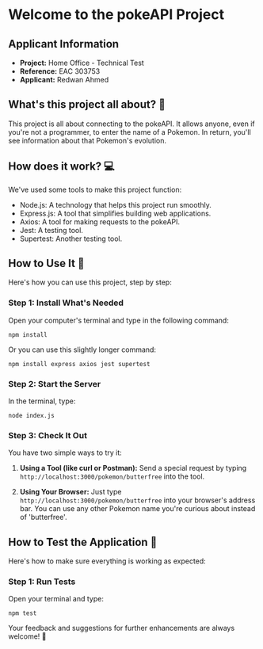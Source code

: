 # Welcome to the pokeAPI Project

## Applicant Information
- **Project:** Home Office - Technical Test
- **Reference:** EAC 303753
- **Applicant:** Redwan Ahmed

## What's this project all about? 🤔
This project is all about connecting to the pokeAPI. It allows anyone, even if you're not a programmer, to enter the name of a Pokemon. In return, you'll see information about that Pokemon's evolution.

## How does it work? 💻
We've used some tools to make this project function:

- Node.js: A technology that helps this project run smoothly.
- Express.js: A tool that simplifies building web applications.
- Axios: A tool for making requests to the pokeAPI.
- Jest: A testing tool.
- Supertest: Another testing tool.

## How to Use It 📄
Here's how you can use this project, step by step:

### Step 1: Install What's Needed
Open your computer's terminal and type in the following command:
```
npm install
```
Or you can use this slightly longer command:
```
npm install express axios jest supertest
```

### Step 2: Start the Server
In the terminal, type:
```
node index.js
```

### Step 3: Check It Out
You have two simple ways to try it:

1. **Using a Tool (like curl or Postman):**
   Send a special request by typing `http://localhost:3000/pokemon/butterfree` into the tool.
   
2. **Using Your Browser:**
   Just type `http://localhost:3000/pokemon/butterfree` into your browser's address bar. You can use any other Pokemon name you're curious about instead of 'butterfree'.

## How to Test the Application 🧪
Here's how to make sure everything is working as expected:

### Step 1: Run Tests
Open your terminal and type:
```
npm test
```

Your feedback and suggestions for further enhancements are always welcome! 🙌 